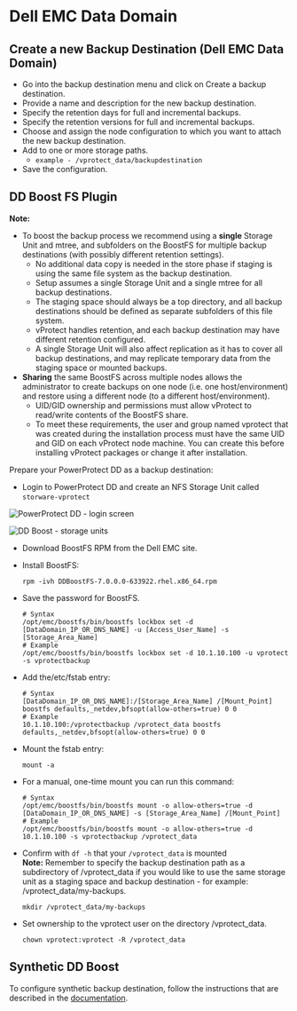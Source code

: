 # Dell EMC Data Domain

## Create a new Backup Destination \(Dell EMC Data Domain\)

* Go into the backup destination menu and click on Create a backup destination.
* Provide a name and description for the new backup destination.
* Specify the retention days for full and incremental backups.
* Specify the retention versions for full and incremental backups.
* Choose and assign the node configuration to which you want to attach the new backup destination.
* Add to one or more storage paths.
  * `example - /vprotect_data/backupdestination` 
* Save the configuration.

## DD Boost FS Plugin

**Note:**

* To boost the backup process we recommend using a **single** Storage Unit and mtree, and subfolders on the BoostFS for multiple backup destinations \(with possibly different retention settings\).
  * No additional data copy is needed in the store phase if staging is using the same file system as the backup destination.
  * Setup assumes a single Storage Unit and a single mtree for all backup destinations.
  * The staging space should always be a top directory, and all backup destinations should be defined as separate subfolders of this file system.
  * vProtect handles retention, and each backup destination may have different retention configured.
  * A single Storage Unit will also affect replication as it has to cover all backup destinations, and may replicate temporary data from the staging space or mounted backups.
* **Sharing** the same BoostFS across multiple nodes allows the administrator to create backups on one node \(i.e. one host/environment\) and restore using a different node \(to a different host/environment\).
  * UID/GID ownership and permissions must allow vProtect to read/write contents of the BoostFS share.
  * To meet these requirements, the user and group named vprotect that was created during the installation process must have the same UID and GID on each vProtect node machine. You can create this before installing vProtect packages or change it after installation.

Prepare your PowerProtect DD as a backup destination:

* Login to PowerProtect DD and create an NFS Storage Unit called `storware-vprotect`

![PowerProtect DD - login screen](../../../.gitbook/assets/powerprotect-dd-storage-unit.png)

![DD Boost - storage units](../../../.gitbook/assets/powerprotect-dd-storage-unit2.png)

* Download BoostFS RPM from the Dell EMC site.
* Install BoostFS:

  ```text
  rpm -ivh DDBoostFS-7.0.0.0-633922.rhel.x86_64.rpm
  ```

* Save the password for BoostFS.

  ```text
  # Syntax
  /opt/emc/boostfs/bin/boostfs lockbox set -d [DataDomain_IP_OR_DNS_NAME] -u [Access_User_Name] -s [Storage_Area_Name]
  # Example
  /opt/emc/boostfs/bin/boostfs lockbox set -d 10.1.10.100 -u vprotect -s vprotectbackup
  ```

* Add the/etc/fstab entry:

  ```text
  # Syntax
  [DataDomain_IP_OR_DNS_NAME]:/[Storage_Area_Name] /[Mount_Point] boostfs defaults,_netdev,bfsopt(allow-others=true) 0 0
  # Example
  10.1.10.100:/vprotectbackup /vprotect_data boostfs defaults,_netdev,bfsopt(allow-others=true) 0 0
  ```

* Mount the fstab entry:

  ```text
  mount -a
  ```

* For a manual, one-time mount you can run this command:

  ```text
  # Syntax
  /opt/emc/boostfs/bin/boostfs mount -o allow-others=true -d [DataDomain_IP_OR_DNS_NAME] -s [Storage_Area_Name] /[Mount_Point]
  # Example
  /opt/emc/boostfs/bin/boostfs mount -o allow-others=true -d 10.1.10.100 -s vprotectbackup /vprotect_data
  ```

* Confirm with `df -h` that your `/vprotect_data` is mounted  
  **Note:** Remember to specify the backup destination path as a subdirectory of /vprotect\_data if you would like to use the same storage unit as a staging space and backup destination - for example: /vprotect\_data/my-backups.

  ```text
  mkdir /vprotect_data/my-backups
  ```

* Set ownership to the vprotect user on the directory /vprotect\_data.

  ```text
  chown vprotect:vprotect -R /vprotect_data
  ```

## Synthetic DD Boost

To configure synthetic backup destination, follow the instructions that are described in the [documentation](../filesystem/synthetic-ddboost.md).

